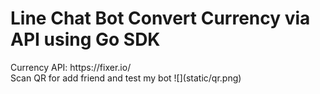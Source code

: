 <h1>Line Chat Bot Convert Currency via API using Go SDK</h1>
Currency API: https://fixer.io/</br>
Scan QR for add friend and test my bot
![](static/qr.png)

